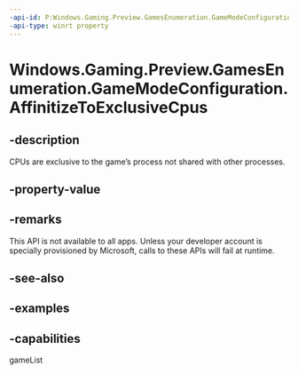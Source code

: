 ```yaml
---
-api-id: P:Windows.Gaming.Preview.GamesEnumeration.GameModeConfiguration.AffinitizeToExclusiveCpus
-api-type: winrt property
---
```


<!-- Property syntax.
public bool AffinitizeToExclusiveCpus { get;  set; }
-->

# Windows.Gaming.Preview.GamesEnumeration.GameModeConfiguration.AffinitizeToExclusiveCpus

## -description
CPUs are exclusive to the game’s process not shared with other processes.

## -property-value

## -remarks
This API is not available to all apps. Unless your developer account is specially provisioned by Microsoft, calls to these APIs will fail at runtime.

## -see-also

## -examples


## -capabilities
gameList
